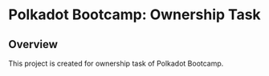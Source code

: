 # Polkadot Bootcamp: Ownership Task

## Overview
This project is created for ownership task of Polkadot Bootcamp.

